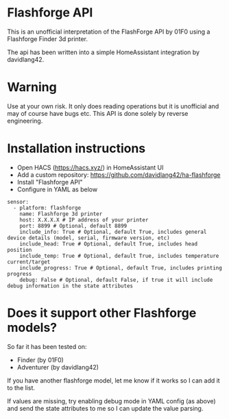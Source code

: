 Flashforge API
=======================

This is an unofficial interpretation of the FlashForge API by 01F0 using a Flashforge Finder 3d printer.

The api has been written into a simple HomeAssistant integration by davidlang42.

Warning
=======================
Use at your own risk. It only does reading operations but it is unofficial and may of course have bugs etc.
This API is done solely by reverse engineering.

Installation instructions
=======================
* Open HACS (https://hacs.xyz/) in HomeAssistant UI
* Add a custom repository: https://github.com/davidlang42/ha-flashforge
* Install "Flashforge API"
* Configure in YAML as below

```
sensor:
  - platform: flashforge
    name: Flashforge 3d printer
    host: X.X.X.X # IP address of your printer
    port: 8899 # Optional, default 8899
    include_info: True # Optional, default True, includes general device details (model, serial, firmware version, etc)
    include_head: True # Optional, default True, includes head position
    include_temp: True # Optional, default True, includes temperature current/target
    include_progress: True # Optional, default True, includes printing progress
    debug: False # Optional, default False, if true it will include debug information in the state attributes
```

Does it support other Flashforge models?
=======================
So far it has been tested on:
* Finder (by 01F0)
* Adventurer (by davidlang42)

If you have another flashforge model, let me know if it works so I can add it to the list.

If values are missing, try enabling debug mode in YAML config (as above) and send the state attributes to me so I can update the value parsing.
